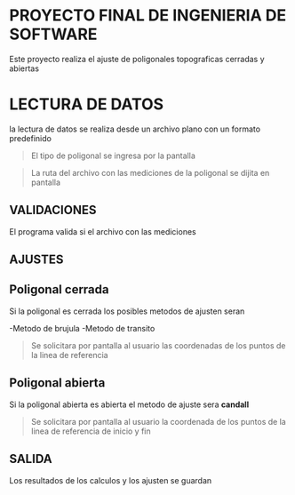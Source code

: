 # PROYECTO FINAL DE INGENIERIA DE SOFTWARE

Este proyecto realiza el ajuste de poligonales topograficas cerradas y abiertas 

# LECTURA DE DATOS  
la lectura de datos se realiza desde un archivo plano con un formato predefinido

>El tipo de poligonal se ingresa por la pantalla 

>La ruta del archivo con las mediciones de la poligonal se dijita en pantalla 

## VALIDACIONES
El programa valida si el archivo con las mediciones 

## AJUSTES 

## Poligonal cerrada 
Si la poligonal es cerrada los posibles metodos de ajusten seran 

-Metodo de brujula 
-Metodo de transito 

> Se solicitara por pantalla al usuario las coordenadas de los puntos de la linea de referencia 

## Poligonal abierta 
Si la poligonal abierta es abierta el metodo de ajuste sera **candall** 

> Se solicitara por pantalla al usuario la coordenada de los puntos de la linea de referencia de inicio y fin 

## SALIDA 
Los resultados de los calculos y los ajusten se guardan 

